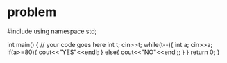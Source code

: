 # problem

#include <iostream>
using namespace std;

int main() {
	// your code goes here
	int t;
	cin>>t;
	while(t--){
	    int a;
	    cin>>a;
	    if(a>=80){
	        cout<<"YES"<<endl;
	    }
	    else{
	        cout<<"NO"<<endl;;
	    }
	}
	return 0;
}
